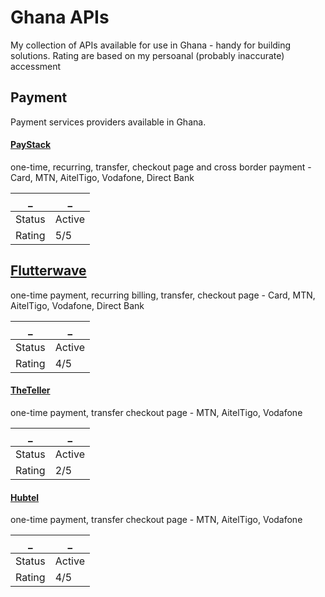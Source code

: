 # Ghana APIs
My collection of APIs available for use in Ghana - handy for building solutions. Rating are based on my persoanal (probably inaccurate) accessment

## Payment
Payment services providers available in Ghana. 

#### [PayStack](https://paystack.com/)
one-time, recurring, transfer, checkout page and cross border payment - Card, MTN, AitelTigo, Vodafone, Direct Bank

_ | _ 
-- | --
Status | Active
Rating | 5/5

## [Flutterwave](https://flutterwave.com/gh/)
one-time payment, recurring billing, transfer, checkout page - Card, MTN, AitelTigo, Vodafone, Direct Bank

_ | _ 
-- | --
Status | Active
Rating | 4/5

#### [TheTeller](https://theteller.net/)
one-time payment, transfer checkout page - MTN, AitelTigo, Vodafone

_ | _ 
-- | --
Status | Active
Rating | 2/5

#### [Hubtel](https://hubtel.com)
one-time payment, transfer checkout page - MTN, AitelTigo, Vodafone

_ | _ 
-- | --
Status | Active
Rating | 4/5
